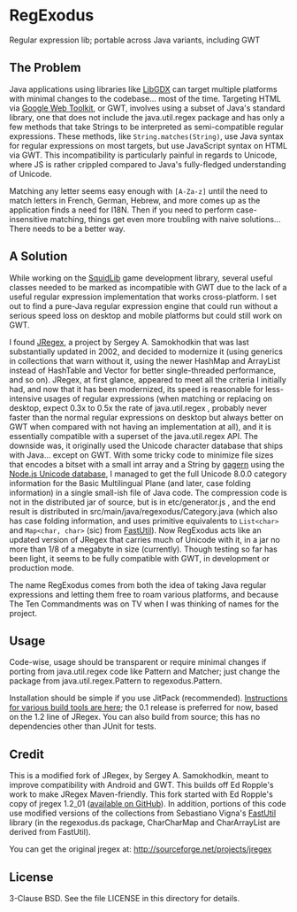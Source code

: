 # RegExodus
Regular expression lib; portable across Java variants, including GWT

## The Problem

Java applications using libraries like [LibGDX](https://libgdx.badlogicgames.com/)
can target multiple platforms with minimal changes to the codebase... most of the
time. Targeting HTML via [Google Web Toolkit](http://www.gwtproject.org/), or GWT,
involves using a subset of Java's standard library, one that does not include the
java.util.regex package and has only a few methods that take Strings to be interpreted
as semi-compatible regular expressions. These methods, like `String.matches(String)`,
use Java syntax for regular expressions on most targets, but use JavaScript syntax on
HTML via GWT. This incompatibility is particularly painful in regards to Unicode,
where JS is rather crippled compared to Java's fully-fledged understanding of Unicode.

Matching any letter seems easy enough with `[A-Za-z]` until the need to match letters
in French, German, Hebrew, and more comes up as the application finds a need for I18N.
Then if you need to perform case-insensitive matching, things get even more troubling
with naive solutions... There needs to be a better way.

## A Solution

While working on the [SquidLib](https://github.com/SquidPony/SquidLib) game development
library, several useful classes needed to be marked as incompatible with GWT due to
the lack of a useful regular expression implementation that works cross-platform.
I set out to find a pure-Java regular expression engine that could run without a serious
speed loss on desktop and mobile platforms but could still work on GWT.

I found [JRegex](http://sourceforge.net/projects/jregex), a project by Sergey A.
Samokhodkin that was last substantially updated in 2002, and decided to modernize
it (using generics in collections that warn without it, using the newer HashMap and
ArrayList instead of HashTable and Vector for better single-threaded performance, and
so on). JRegex, at first glance, appeared to meet all the criteria I initially had, and
now that it has been modernized, its speed is reasonable for less-intensive usages of
regular expressions (when matching or replacing on desktop, expect 0.3x to 0.5x the rate
of java.util.regex , probably never faster than the normal regular expressions on desktop
but always better on GWT when compared with not having an implementation at all), and it
is essentially compatible with a superset of the java.util.regex API. The downside was,
it originally used the Unicode character database that ships with Java... except on GWT.
With some tricky code to minimize file sizes that encodes a bitset with a small int array
and a String by [gagern](https://gist.github.com/gagern/89db1179766a702c564d) using the
[Node.js Unicode database](https://github.com/mathiasbynens/node-unicode-data), I managed
to get the full Unicode 8.0.0 category information for the Basic Multilingual Plane (and
later, case folding information) in a single small-ish file of Java code. The compression
code is not in the distributed jar of source, but is in etc/generator.js , and the end
result is distributed in src/main/java/regexodus/Category.java (which also has case
folding information, and uses primitive equivalents to `List<char>` and `Map<char, char>`
(sic) from [FastUtil](https://github.com/vigna/fastutil)). Now RegExodus acts like an
updated version of JRegex that carries much of Unicode with it, in a jar no more than 1/8
of a megabyte in size (currently). Though testing so far has been light, it seems to be
fully compatible with GWT, in development or production mode.

The name RegExodus comes from both the idea of taking Java regular expressions and
letting them free to roam various platforms, and because The Ten Commandments was on TV
when I was thinking of names for the project.

## Usage

Code-wise, usage should be transparent or require minimal changes if porting from
java.util.regex code like Pattern and Matcher; just change the package from
java.util.regex.Pattern to regexodus.Pattern.

Installation should be simple if you use JitPack (recommended). [Instructions for
various build tools are here](https://jitpack.io/#tommyettinger/RegExodus); the
0.1 release is preferred for now, based on the 1.2 line of JRegex. You can also
build from source; this has no dependencies other than JUnit for tests.

## Credit

This is a modified fork of JRegex, by Sergey A. Samokhodkin, meant to improve
compatibility with Android and GWT. This builds off Ed Ropple's work to make
JRegex Maven-friendly. This fork started with Ed Ropple's copy of jregex 1.2_01
([available on GitHub](https://github.com/eropple/jregex)). In addition, portions
of this code use modified versions of the collections from Sebastiano Vigna's
[FastUtil](https://github.com/vigna/fastutil) library (in the regexodus.ds package,
CharCharMap and CharArrayList are derived from FastUtil).

You can get the original jregex at: http://sourceforge.net/projects/jregex

## License

3-Clause BSD. See the file LICENSE in this directory for details.
